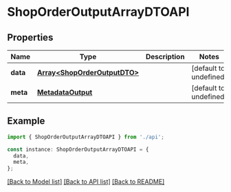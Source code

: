 # ShopOrderOutputArrayDTOAPI

## Properties

| Name     | Type                                                         | Description | Notes                  |
| -------- | ------------------------------------------------------------ | ----------- | ---------------------- |
| **data** | [**Array&lt;ShopOrderOutputDTO&gt;**](ShopOrderOutputDTO.md) |             | [default to undefined] |
| **meta** | [**MetadataOutput**](MetadataOutput.md)                      |             | [default to undefined] |

## Example

```typescript
import { ShopOrderOutputArrayDTOAPI } from './api';

const instance: ShopOrderOutputArrayDTOAPI = {
  data,
  meta,
};
```

[[Back to Model list]](../README.md#documentation-for-models) [[Back to API list]](../README.md#documentation-for-api-endpoints) [[Back to README]](../README.md)

